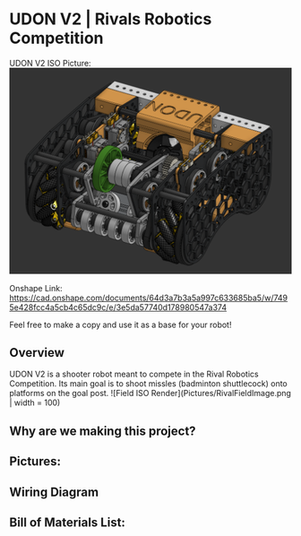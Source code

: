 # UDON V2 | Rivals Robotics Competition
UDON V2 ISO Picture:
![UDON ISO render](Pictures/UdonISOImage.png)

Onshape Link:
https://cad.onshape.com/documents/64d3a7b3a5a997c633685ba5/w/7495e428fcc4a5cb4c65dc9c/e/3e5da57740d178980547a374 

Feel free to make a copy and use it as a base for your robot!

## Overview
UDON V2 is a shooter robot meant to compete in the Rival Robotics Competition. Its main goal is to shoot missles (badminton shuttlecock) onto platforms on the goal post. 
![Field ISO Render](Pictures/RivalFieldImage.png | width = 100)

## Why are we making this project?

## Pictures:

## Wiring Diagram

## Bill of Materials List: